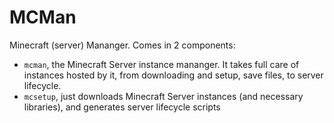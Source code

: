 # MCMan

Minecraft (server) Mananger.
Comes in 2 components:
- `mcman`, the Minecraft Server instance mananger. It takes full care of instances hosted by it, from downloading and setup, save files, to server lifecycle.
- `mcsetup`, just downloads Minecraft Server instances (and necessary libraries), and generates server lifecycle scripts
